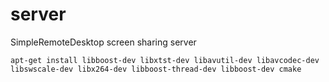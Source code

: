 # server
SimpleRemoteDesktop screen sharing server

```
apt-get install libboost-dev libxtst-dev libavutil-dev libavcodec-dev libswscale-dev libx264-dev libboost-thread-dev libboost-dev cmake
```
